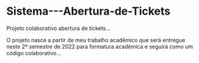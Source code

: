# Sistema---Abertura-de-Tickets
Projeto colaborativo abertura de tickets...

O projeto nasce a partir de meu trabalho acadêmico que será entregue neste 2º semestre de 2022 para formatura acadêmica e seguirá como um código colaborativo...
